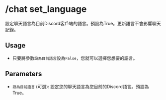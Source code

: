 # /chat set_language

設定聊天語言為目前Discord客戶端的語言。預設為True。更新語言不會影響聊天記錄。


## Usage

* 只要將參數`設為目前語言`設為`False`，您就可以選擇您想要的語言。

## Parameters

* `設為目前語言` (可選): 設定您的聊天語言為您目前的Discord語言。預設為True。
